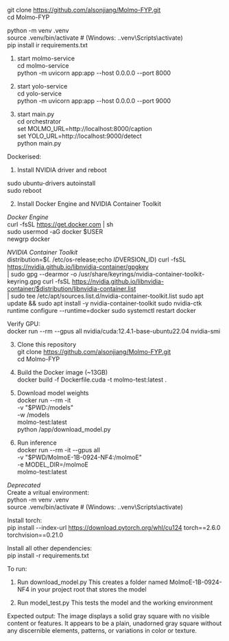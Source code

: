 git clone https://github.com/alsonjiang/Molmo-FYP.git   
cd Molmo-FYP  

python -m venv .venv    
source .venv/bin/activate  # (Windows: .\.venv\Scripts\activate)  
pip install ir requirements.txt  

1. start molmo-service  
cd molmo-service  
python -m uvicorn app:app --host 0.0.0.0 --port 8000  

2. start yolo-service  
cd yolo-service  
python -m uvicorn app:app --host 0.0.0.0 --port 9000  

3. start main.py   
cd orchestrator  
set MOLMO_URL=http://localhost:8000/caption  
set YOLO_URL=http://localhost:9000/detect  
python main.py



Dockerised:  
  
1. Install NVIDIA driver and reboot
    
  sudo ubuntu-drivers autoinstall  
  sudo reboot  
  
2. Install Docker Engine and NVIDIA Container Toolkit  
  
  *Docker Engine*   
  curl -fsSL https://get.docker.com | sh  
  sudo usermod -aG docker $USER  
  newgrp docker  
  
  *NVIDIA Container Toolkit*  
  distribution=$(. /etc/os-release;echo $ID$VERSION_ID)
  curl -fsSL https://nvidia.github.io/libnvidia-container/gpgkey \
    | sudo gpg --dearmor -o /usr/share/keyrings/nvidia-container-toolkit-keyring.gpg
  curl -fsSL https://nvidia.github.io/libnvidia-container/$distribution/libnvidia-container.list \
    | sudo tee /etc/apt/sources.list.d/nvidia-container-toolkit.list 
  sudo apt update && sudo apt install -y nvidia-container-toolkit 
  sudo nvidia-ctk runtime configure --runtime=docker 
  sudo systemctl restart docker 
 
Verify GPU:  
docker run --rm --gpus all nvidia/cuda:12.4.1-base-ubuntu22.04 nvidia-smi 
 
3. Clone this repository  
git clone https://github.com/alsonjiang/Molmo-FYP.git  
cd Molmo-FYP 
 
4. Build the Docker image (~13GB)  
docker build -f Dockerfile.cuda -t molmo-test:latest . 
 
5. Download model weights   
docker run --rm -it \
  -v "$PWD:/models" \
  -w /models \
  molmo-test:latest \
  python /app/download_model.py
 
6. Run inference   
docker run --rm -it --gpus all \
  -v "$PWD/MolmoE-1B-0924-NF4:/molmoE" \
  -e MODEL_DIR=/molmoE \
  molmo-test:latest



*Deprecated*   
Create a vritual environment:  
python -m venv .venv  
source .venv/bin/activate  # (Windows: .\.venv\Scripts\activate)  

Install torch:  
pip install --index-url https://download.pytorch.org/whl/cu124 torch==2.6.0 torchvision==0.21.0  

Install all other dependencies:  
pip install -r requirements.txt  

To run:  

1. Run download_model.py
This creates a folder named MolmoE-1B-0924-NF4 in your project root that stores the model

2. Run model_test.py 
This tests the model and the working environment

Expected output:
The image displays a solid gray square with no visible content or features. 
It appears to be a plain, unadorned gray square without any discernible elements, patterns, or variations in color or texture.
